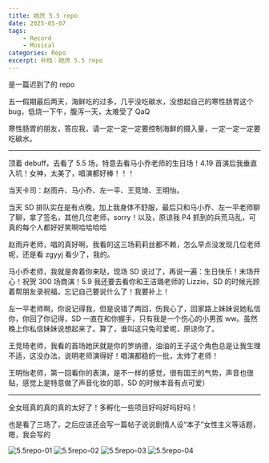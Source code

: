 ```yaml
---
title: 她厌 5.5 repo
date: 2025-05-07
tags: 
	- Record
	- Musical
categories: Repo
excerpt: 补档：她厌 5.5 repo
---
```



是一篇迟到了的 repo

五一假期最后两天，海鲜吃的过多，几乎没吃碳水，没想起自己的寒性肠胃这个 bug，低烧一下午，腹泻一天，太难受了 QaQ

寒性肠胃的朋友，答应我，请一定一定一定要控制海鲜的摄入量，一定一定一定要吃碳水。

---

顶着 debuff，去看了 5.5 场，特意去看马小乔老师的生日场！4.19 首演后我垂直入坑！女神，太美了，唱演都好棒！！！

当天卡司：赵雨卉、马小乔、左一平、王竞琦、王明怡。

当天 SD 排队实在是有点晚，加上我身体不舒服，最后只和马小乔、左一平老师聊了聊，拿了签名，其他几位老师，sorry！以及，原谅我 P4 抓到的兵荒马乱，可真的每个人都好好笑啊哈哈哈哈

赵雨卉老师，唱的真好啊，我看的这三场莉莉丝都不赖，怎么早点没发现几位老师呢，还是看 zgyyj 看少了，我的。

马小乔老师，我就是奔着你来哒，现场 SD 说过了，再说一遍：生日快乐！末场开心！祝贺 300 场商演！5.9 我还要去看你和王洁璐老师的 Lizzie，SD 的时候光顾着帮朋友录祝福，忘记自己要说什么了！我要补上！

左一平老师啊，你说记得我，但是说错了两回，伤我心了，回家路上妹妹说她私信你，你回了你记得，SD 一直在和你握手，只有我是一个伤心的小男孩 ww。虽然晚上你私信妹妹说想起来了。算了，谁叫这只兔可爱呢，原谅你了。

王竞琦老师，我看的首场她厌就是你的罗纳德，油油的王子这个角色总是让我生理不适，这没办法，说明老师演得好！唱演都稳的一批，太帅了老师！

王明怡老师，第一回看你的表演，是不一样的感觉，很有国王的气势，声音也很贴，感觉上是特意做了声音化妆的耶，SD 的时候本音有点可爱）

---

全女班真的真的真的太好了！多孵化一些项目好吗好吗好吗！

也是看了三场了，之后应该还会写一篇帖子说说剧情人设“本子”女性主义等话题，嗯，我会写的

![5.5repo-01](/images/5.5repo-01.jpeg)
![5.5repo-02](/images/5.5repo-02.jpeg)
![5.5repo-03](/images/5.5repo-03.jpeg)
![5.5repo-04](/images/5.5repo-04.jpeg)
